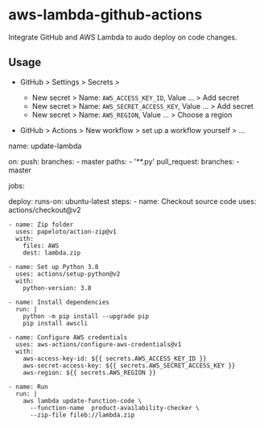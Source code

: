 # aws-lambda-github-actions

Integrate GitHub and AWS Lambda to audo deploy on code changes.

## Usage
- GitHub > Settings > Secrets >  
  - New secret > Name: `AWS_ACCESS_KEY_ID`, Value ... > Add secret  
  - New secret > Name: `AWS_SECRET_ACCESS_KEY`, Value ... > Add secret
  - New secret > Name: `AWS_REGION`, Value ... > Choose a region
  
- GitHub > Actions > New workflow > set up a workflow yourself > ...

name: update-lambda

on:
  push:
    branches:
    - master
    paths:
    - '**.py'
  pull_request:
    branches:
    - master

jobs:
  
  deploy:
    runs-on: ubuntu-latest
    steps:
    - name: Checkout source code
      uses: actions/checkout@v2
    
    - name: Zip folder
      uses: papeloto/action-zip@v1
      with:
        files: AWS
        dest: lambda.zip

    - name: Set up Python 3.8
      uses: actions/setup-python@v2
      with:
        python-version: 3.8

    - name: Install dependencies
      run: |
        python -m pip install --upgrade pip
        pip install awscli
        
    - name: Configure AWS credentials
      uses: aws-actions/configure-aws-credentials@v1
      with:
        aws-access-key-id: ${{ secrets.AWS_ACCESS_KEY_ID }}
        aws-secret-access-key: ${{ secrets.AWS_SECRET_ACCESS_KEY }}
        aws-region: ${{ secrets.AWS_REGION }}

    - name: Run
      run: |
        aws lambda update-function-code \
          --function-name  product-availability-checker \
          --zip-file fileb://lambda.zip
